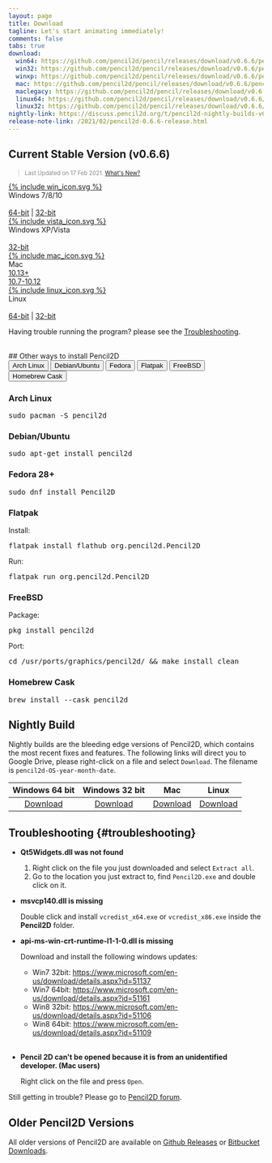 ```yaml
---
layout: page
title: Download
tagline: Let's start animating immediately!
comments: false
tabs: true
download:
  win64: https://github.com/pencil2d/pencil/releases/download/v0.6.6/pencil2d-win64-0.6.6.zip
  win32: https://github.com/pencil2d/pencil/releases/download/v0.6.6/pencil2d-win32-0.6.6.zip
  winxp: https://github.com/pencil2d/pencil/releases/download/v0.6.6/pencil2d-winxp-0.6.6.zip
  mac: https://github.com/pencil2d/pencil/releases/download/v0.6.6/pencil2d-mac-0.6.6.zip
  maclegacy: https://github.com/pencil2d/pencil/releases/download/v0.6.6/pencil2d-mac-legacy-0.6.6.zip
  linux64: https://github.com/pencil2d/pencil/releases/download/v0.6.6/pencil2d-linux-amd64-0.6.6.AppImage
  linux32: https://github.com/pencil2d/pencil/releases/download/v0.6.6/pencil2d-linux-i386-0.6.6.AppImage
nightly-link: https://discuss.pencil2d.org/t/pencil2d-nightly-builds-v0-6-3/3118
release-note-link: /2021/02/pencil2d-0.6.6-release.html
---
```


## Current Stable Version (v0.6.6)

<blockquote style="color:#898989;font-size:0.8em">
Last Updated on 17 Feb 2021. <a href="{{ page.release-note-link }}">What's New?</a>
</blockquote>

<div class="download-tiles">
<div></div>
<div class="download-tile">
  <a href="{{ page.download.win64 }}">
    {% include win_icon.svg %}
  </a><br>
  Windows 7/8/10<br><br>
  <a href="{{ page.download.win64 }}">64-bit</a> |
  <a href="{{ page.download.win32 }}">32-bit</a>
</div>

<div class="download-tile">
  <a href="{{ page.download.win32 }}">
    {% include vista_icon.svg %}
  </a><br>
  Windows XP/Vista<br><br>
  <a href="{{ page.download.winxp }}">32-bit</a><br>
</div>

<div class="download-tile">
  <a href="{{ page.download.mac }}">
    {% include mac_icon.svg %}
  </a><br>
  Mac <br>
  <a href="{{ page.download.mac }}">10.13+</a><br>
  <a href="{{ page.download.maclegacy }}">10.7-10.12</a>
</div>

<div class="download-tile">
  <a href="{{ page.download.linux64 }}">
    {% include linux_icon.svg %}
  </a><br>
  Linux<br><br>
  <a href="{{ page.download.linux64 }}">64-bit</a> |
  <a href="{{ page.download.linux32 }}">32-bit</a>
</div>

</div>
<div style="clear:both"></div>

Having trouble running the program? please see the
<a href="#troubleshooting">Troubleshooting</a>.

<br>
## Other ways to install Pencil2D

<div class="tab">
  <button class="tablinks" onclick="openTab(event, 'arch')" id="defaultTab">Arch Linux</button>
  <button class="tablinks" onclick="openTab(event, 'debian')">Debian/Ubuntu</button>
  <button class="tablinks" onclick="openTab(event, 'fedora')">Fedora</button>
  <button class="tablinks" onclick="openTab(event, 'flatpak')">Flatpak</button>
  <button class="tablinks" onclick="openTab(event, 'freebsd')">FreeBSD</button>
  <button class="tablinks" onclick="openTab(event, 'cask')">Homebrew Cask</button>
</div>

<div id="arch" class="tabcontent">
<h3>Arch Linux</h3>
<pre>sudo pacman -S pencil2d</pre>
</div>

<div id="debian" class="tabcontent">
<h3>Debian/Ubuntu</h3>
<pre>sudo apt-get install pencil2d</pre>
</div>

<div id="fedora" class="tabcontent">
<h3>Fedora 28+</h3>
<pre>sudo dnf install Pencil2D</pre>
</div>

<div id="flatpak" class="tabcontent">
<h3>Flatpak</h3>
Install:
<pre>flatpak install flathub org.pencil2d.Pencil2D</pre>
Run:
<pre>flatpak run org.pencil2d.Pencil2D</pre>
</div>

<div id="freebsd" class="tabcontent">
  <h3>FreeBSD</h3>
  Package:
<pre>pkg install pencil2d</pre>
Port:
<pre>cd /usr/ports/graphics/pencil2d/ && make install clean</pre>
</div>

<div id="cask" class="tabcontent">
<h3>Homebrew Cask</h3>
<pre>brew install --cask pencil2d</pre>
</div>
<script>document.getElementById("defaultTab").click();</script>

## Nightly Build <a name="nightlybuild"></a>

Nightly builds are the bleeding edge versions of Pencil2D, which contains the most recent fixes and features. The following links will direct you to Google Drive, please right-click on a file and select `Download`. The filename is `pencil2d-OS-year-month-date`.

| Windows 64 bit   | Windows 32 bit    | Mac             | Linux             |
| :--------------: | :---------------: | :-------------: | :---------------: |
| [Download][0]    | [Download][1]     | [Download][2]   | [Download][3]     |

[0]: https://drive.google.com/drive/folders/0BxdcdOiOmg-CSVlqc3JNQV9hVGs?resourcekey=0-mfeDpkYVm70KrOvKYM7UVw&usp=sharing
[1]: https://drive.google.com/drive/folders/0BxdcdOiOmg-CcUEwS1R0WFhwM0E?resourcekey=0-7hr0hkLkSBVdEkaeb-okdg&usp=sharing
[2]: https://drive.google.com/drive/folders/0BxdcdOiOmg-CeVpTY294cXdLZ2c?resourcekey=0-OH02kleYDbtzlw3UbxFMZA&usp=sharing
[3]: https://drive.google.com/drive/folders/0BxdcdOiOmg-CcU1WOFpCOFBvVXc?resourcekey=0-2L-INjRPsn2ANX4MZIGU0Q&usp=sharing

## Troubleshooting {#troubleshooting}

- **Qt5Widgets.dll was not found**

    1. Right click on the file you just downloaded and select `Extract all`.
    2. Go to the location you just extract to, find `Pencil2D.exe` and double click on it.

- **msvcp140.dll is missing**

    Double click and install `vcredist_x64.exe` or `vcredist_x86.exe` inside the **Pencil2D** folder.

- **api-ms-win-crt-runtime-l1-1-0.dll is missing**

    Download and install the following windows updates:
    - Win7 32bit: <https://www.microsoft.com/en-us/download/details.aspx?id=51137>
    - Win7 64bit: <https://www.microsoft.com/en-us/download/details.aspx?id=51161>
    - Win8 32bit: <https://www.microsoft.com/en-us/download/details.aspx?id=51106>
    - Win8 64bit: <https://www.microsoft.com/en-us/download/details.aspx?id=51109> <br><br>
 
- **Pencil 2D can't be opened because it is from an unidentified developer. (Mac users)**

    Right click on the file and press `Open`.

Still getting in trouble? Please go to [Pencil2D forum](https://discuss.pencil2d.org/c/support).

## Older Pencil2D Versions

All older versions of Pencil2D are available on [Github Releases][gh-releases] or [Bitbucket Downloads][bb-downloads].

[gh-releases]: https://github.com/pencil2d/pencil/releases
[bb-downloads]: https://bitbucket.org/chchwy/pencil2d/downloads/
